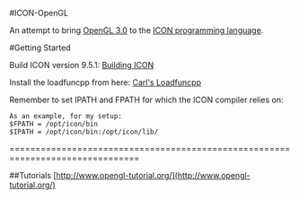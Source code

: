 #ICON-OpenGL 

An attempt to bring [OpenGL 3.0](http://en.wikipedia.org/wiki/OpenGL) to the [ICON programming language](http://www.cs.arizona.edu/icon/docs/ipd266.htm).

#Getting Started

Build ICON version 9.5.1: [Building ICON](http://www.cs.arizona.edu/icon/v951/build.htm)

Install the loadfuncpp from here: [Carl's Loadfuncpp](http://www-users.cs.umn.edu/~carl/loadfuncpp.htm)

Remember to set IPATH and FPATH for which the ICON compiler relies on:

    As an example, for my setup:
    $FPATH = /opt/icon/bin
    $IPATH = /opt/icon/bin:/opt/icon/lib/

===============================================================================

##Tutorials
[http://www.opengl-tutorial.org/](http://www.opengl-tutorial.org/)
